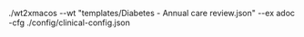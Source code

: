 ./wt2xmacos --wt "templates/Diabetes - Annual care review.json" --ex adoc -cfg ./config/clinical-config.json
